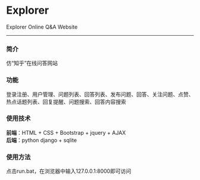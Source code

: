 # Explorer
Explorer Online Q&amp;A Website
- - -
### 简介
仿“知乎”在线问答网站
### 功能
登录注册、用户管理、问题列表、回答列表、发布问题、回答、关注问题、点赞、热点话题列表、回复提醒、问题搜索、回答内容搜索
### 使用技术
**前端**：HTML + CSS + Bootstrap + jquery + AJAX     <br />
**后端**：python django + sqlite
### 使用方法
点击run.bat，在浏览器中输入127.0.0.1:8000即可访问
